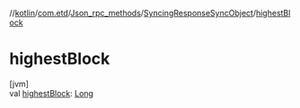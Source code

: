 //[kotlin](../../../../index.md)/[com.etd](../../index.md)/[Json_rpc_methods](../index.md)/[SyncingResponseSyncObject](index.md)/[highestBlock](highest-block.md)

# highestBlock

[jvm]\
val [highestBlock](highest-block.md): [Long](https://kotlinlang.org/api/latest/jvm/stdlib/kotlin/-long/index.html)
